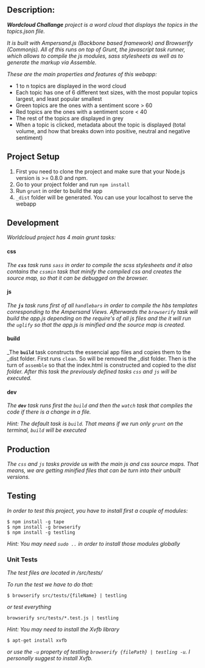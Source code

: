 ## Description: ##

_**Wordcloud Challange** project is a word cloud that displays the topics in the topics.json file._

_It is built with Ampersand.js (Backbone based framework) and Browserify (Commonjs). All of this runs on top of Grunt, the javascript task runner, which allows to compile the js modules, sass stylesheets as well as to generate the markup via Assemble._

_These are the main properties and features of this webapp:_
* 1 to n topics are displayed in the word cloud
* Each topic has one of 6 different text sizes, with the most popular topics largest, and least popular smallest
* Green topics are the ones with a sentiment score > 60
* Red topics are the ones with a sentiment score < 40
* The rest of the topics are displayed in grey
* When a topic is clicked, metadata about the topic is displayed (total volume, and how that breaks down into positive, neutral and negative sentiment)

## Project Setup

1. First you need to clone the project and make sure that your Node.js version is >= 0.8.0 and npm.
2. Go to your project folder and run `npm install`
3. Run `grunt` in order to build the app
4. `_dist` folder will be generated. You can use your localhost to serve the webapp

## Development

_Worldcloud project has 4 main grunt tasks:_

#### css

_The **`css`** task runs `sass` in order to compile the scss stylesheets and it also contains the `cssmin` task that minify the compiled css and creates the source map, so that it can be debugged on the browser._

#### js

_The **`js`** task runs first of all `handlebars` in order to compile the hbs templates corresponding to the Ampersand Views. Afterwards the `browserify` task will build the app.js depending on the require's of all js files and the it will run the `uglify` so that the app.js is minified and the source map is created._

#### build
		
_The **`build`** task constructs the essencial app files and copies them to the _dist folder. First runs `clean`. So will be removed the _dist folder. Then is the turn of `assemble` so that the index.html is constructed and copied to the _dist folder. After this task the previously defined tasks `css` and `js` will be executed._

#### dev

_The **`dev`**  task runs first the `build` and then the `watch` task that compiles the code if there is a change in a file._

_Hint: *The default task is `build`. That means if we run only `grunt` on the terminal, `build` will be executed*_

## Production

_The `css` and `js` tasks provide us with the main js and css source maps. That means, we are getting minified files that can be turn into their unbuilt versions._

## Testing

_In order to test this project, you have to install first a couple of modules:_

```shell
$ npm install -g tape
$ npm install -g browserify
$ npm install -g testling
```

_Hint: *You may need `sudo ..` in order to install those modules globally*_

### Unit Tests

_The test files are located in /src/tests/_

_To run the test we have to do that:_

```shell
$ browserify src/tests/{fileName} | testling
```

_or test everything_

```shell
browserify src/tests/*.test.js | testling
```

_Hint: *You may need to install the Xvfb library*_
```shell 
$ apt-get install xvfb
``` 
_*or use the `-u` property of testling `browserify {filePath} | testling -u`. I personally suggest to install Xvfb.*_
